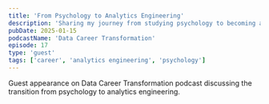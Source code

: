 ```yaml
---
title: 'From Psychology to Analytics Engineering'
description: 'Sharing my journey from studying psychology to becoming an analytics engineer.'
pubDate: 2025-01-15
podcastName: 'Data Career Transformation'
episode: 17
type: 'guest'
tags: ['career', 'analytics engineering', 'psychology']
---
```


Guest appearance on Data Career Transformation podcast discussing the transition from psychology to analytics engineering.
